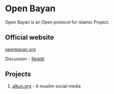 # Open Bayan
Open Bayan is an Open protocol for Islamic Project.

## Official website

[openbayan.org](https://openbayan.org)

Discussion - [Reddit](https://www.reddit.com/r/openbayan) 


## Projects
1. [alkun.org](https://alkun.org) - A muslim social media
